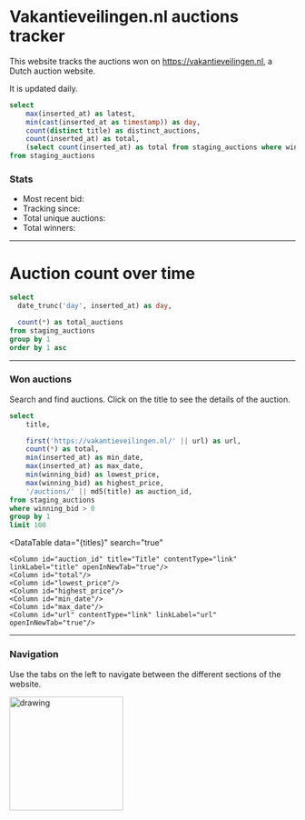 # Vakantieveilingen.nl auctions tracker
This website tracks the auctions won on https://vakantieveilingen.nl, a Dutch auction website.

It is updated daily.


```sql most_recent_bid
select
    max(inserted_at) as latest,
    min(cast(inserted_at as timestamp)) as day,
    count(distinct title) as distinct_auctions,
    count(inserted_at) as total,
    (select count(inserted_at) as total from staging_auctions where winning_bid > 0) as total_winners
from staging_auctions
```

### Stats

- Most recent bid: <Value data={most_recent_bid} column="latest"/>
- Tracking since: <Value data={most_recent_bid} column="day"/>
- Total unique auctions: <Value data={most_recent_bid} column="distinct_auctions"/>
- Total winners: <Value data={most_recent_bid} column="total_winners" />

---

# Auction count over time

```sql auction_count
select
  date_trunc('day', inserted_at) as day,

  count(*) as total_auctions
from staging_auctions
group by 1
order by 1 asc
```

<LineChart 
    data={auction_count}
    y=total_auctions
    x=day
    xAxisTitle="Days" 
    yAxisTitle="Total auctions" 
/>

---


### Won auctions

Search and find auctions. Click on the title to see the details of the auction.

```sql titles
select
    title,

    first('https://vakantieveilingen.nl/' || url) as url,
    count(*) as total,
    min(inserted_at) as min_date,
    max(inserted_at) as max_date,
    min(winning_bid) as lowest_price,
    max(winning_bid) as highest_price,
    '/auctions/' || md5(title) as auction_id,
from staging_auctions
where winning_bid > 0
group by 1
limit 100
```

<DataTable
    data="{titles}"
    search="true"
>
    <Column id="auction_id" title="Title" contentType="link" linkLabel="title" openInNewTab="true"/>
    <Column id="total"/>
    <Column id="lowest_price"/>
    <Column id="highest_price"/>
    <Column id="min_date"/>
    <Column id="max_date"/>
    <Column id="url" contentType="link" linkLabel="url" openInNewTab="true"/>
</DataTable>

---

### Navigation

Use the tabs on the left to navigate between the different sections of the website.

<img src="tabs.png" alt="drawing" width="200"/>
